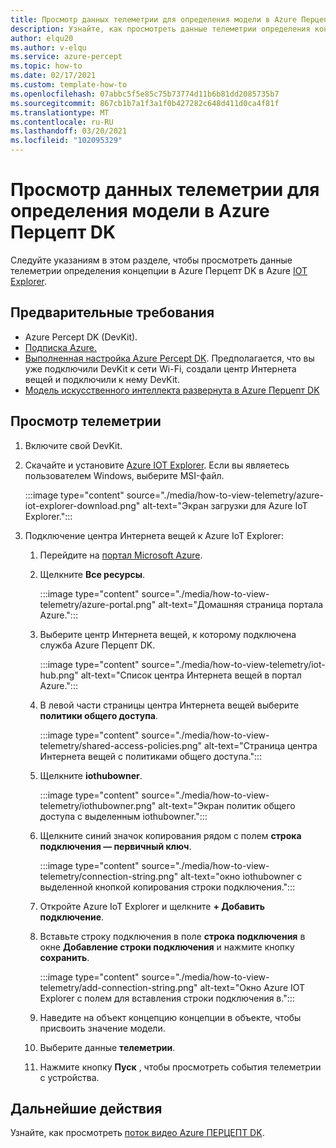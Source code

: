 ```yaml
---
title: Просмотр данных телеметрии для определения модели в Azure Перцепт DK
description: Узнайте, как просмотреть данные телеметрии определения концепции в Azure Перцепт DK в Azure IoT Explorer
author: elqu20
ms.author: v-elqu
ms.service: azure-percept
ms.topic: how-to
ms.date: 02/17/2021
ms.custom: template-how-to
ms.openlocfilehash: 07abbc5f5e85c75b73774d11b6b81dd2085735b7
ms.sourcegitcommit: 867cb1b7a1f3a1f0b427282c648d411d0ca4f81f
ms.translationtype: MT
ms.contentlocale: ru-RU
ms.lasthandoff: 03/20/2021
ms.locfileid: "102095329"
---
```

# <a name="view-your-azure-percept-dks-model-inference-telemetry"></a>Просмотр данных телеметрии для определения модели в Azure Перцепт DK

Следуйте указаниям в этом разделе, чтобы просмотреть данные телеметрии определения концепции в Azure Перцепт DK в Azure [IOT Explorer](https://github.com/Azure/azure-iot-explorer/releases).

## <a name="prerequisites"></a>Предварительные требования

- Azure Percept DK (DevKit).
- [Подписка Azure.](https://azure.microsoft.com/free/)
- [Выполненная настройка Azure Percept DK](./quickstart-percept-dk-set-up.md). Предполагается, что вы уже подключили DevKit к сети Wi-Fi, создали центр Интернета вещей и подключили к нему DevKit.
- [Модель искусственного интеллекта развернута в Azure Перцепт DK](./how-to-deploy-model.md)

## <a name="view-telemetry"></a>Просмотр телеметрии

1. Включите свой DevKit.

1. Скачайте и установите [Azure IOT Explorer](https://github.com/Azure/azure-iot-explorer/releases). Если вы являетесь пользователем Windows, выберите MSI-файл.

    :::image type="content" source="./media/how-to-view-telemetry/azure-iot-explorer-download.png" alt-text="Экран загрузки для Azure IoT Explorer.":::

1. Подключение центра Интернета вещей к Azure IoT Explorer:

    1. Перейдите на [портал Microsoft Azure](https://portal.azure.com).

    1. Щелкните **Все ресурсы**.

        :::image type="content" source="./media/how-to-view-telemetry/azure-portal.png" alt-text="Домашняя страница портала Azure.":::

    1. Выберите центр Интернета вещей, к которому подключена служба Azure Перцепт DK.

        :::image type="content" source="./media/how-to-view-telemetry/iot-hub.png" alt-text="Список центра Интернета вещей в портал Azure.":::

    1. В левой части страницы центра Интернета вещей выберите **политики общего доступа**.

        :::image type="content" source="./media/how-to-view-telemetry/shared-access-policies.png" alt-text="Страница центра Интернета вещей с политиками общего доступа.":::

    1. Щелкните **iothubowner**.

        :::image type="content" source="./media/how-to-view-telemetry/iothubowner.png" alt-text="Экран политик общего доступа с выделенным iothubowner.":::

    1. Щелкните синий значок копирования рядом с полем **строка подключения — первичный ключ**.

        :::image type="content" source="./media/how-to-view-telemetry/connection-string.png" alt-text="окно iothubowner с выделенной кнопкой копирования строки подключения.":::

    1. Откройте Azure IoT Explorer и щелкните **+ Добавить подключение**.

    1. Вставьте строку подключения в поле **строка подключения** в окне **Добавление строки подключения** и нажмите кнопку **сохранить**.

        :::image type="content" source="./media/how-to-view-telemetry/add-connection-string.png" alt-text="Окно Azure IOT Explorer с полем для вставления строки подключения в.":::

    1. Наведите на объект концепцию концепции в объекте, чтобы присвоить значение модели.

    1. Выберите данные **телеметрии**.

    1. Нажмите кнопку **Пуск** , чтобы просмотреть события телеметрии с устройства.

## <a name="next-steps"></a>Дальнейшие действия
Узнайте, как просмотреть [поток видео Azure ПЕРЦЕПТ DK](./how-to-view-video-stream.md).